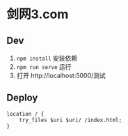 # 剑网3.com

## Dev
1. `npm install` 安装依赖
2. `npm run serve` 运行
3. 打开 http://localhost:5000/测试

## Deploy
```nginx
location / {
    try_files $uri $uri/ /index.html;
}
```